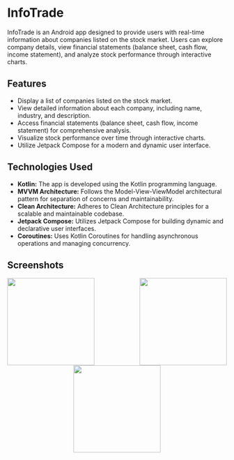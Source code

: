 # InfoTrade

InfoTrade is an Android app designed to provide users with real-time information about companies listed on the stock market. Users can explore company details, view financial statements (balance sheet, cash flow, income statement), and analyze stock performance through interactive charts.

## Features
- Display a list of companies listed on the stock market.
- View detailed information about each company, including name, industry, and description.
- Access financial statements (balance sheet, cash flow, income statement) for comprehensive analysis.
- Visualize stock performance over time through interactive charts.
- Utilize Jetpack Compose for a modern and dynamic user interface.

## Technologies Used
- **Kotlin:** The app is developed using the Kotlin programming language.
- **MVVM Architecture:** Follows the Model-View-ViewModel architectural pattern for separation of concerns and maintainability.
- **Clean Architecture:** Adheres to Clean Architecture principles for a scalable and maintainable codebase.
- **Jetpack Compose:** Utilizes Jetpack Compose for building dynamic and declarative user interfaces.
- **Coroutines:** Uses Kotlin Coroutines for handling asynchronous operations and managing concurrency.

## Screenshots

<img align="left" src = "https://github.com/saurabhm13/InfoTrade/assets/98728292/a10ae736-a80e-4017-896e-d0d677f4df04" width="200">
<img align="right" src = "https://github.com/saurabhm13/InfoTrade/assets/98728292/cb82c19c-076e-4769-9ddf-8a23d5f5711d" width="200">
<p align="center">
  <img src = "https://github.com/saurabhm13/InfoTrade/assets/98728292/2a059de7-c685-4556-843c-6389773f87cf" width="200">
</p>
